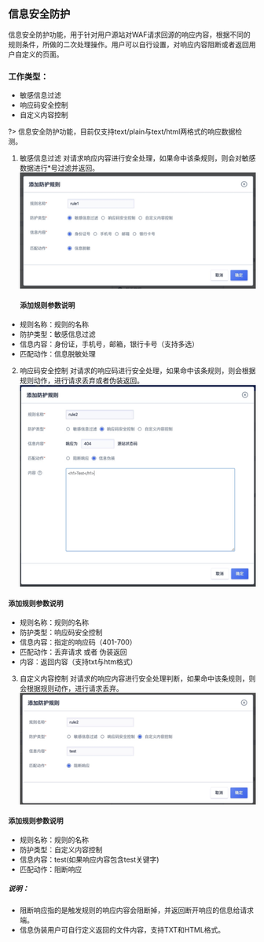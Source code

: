 

## 信息安全防护

信息安全防护功能，用于针对用户源站对WAF请求回源的响应内容，根据不同的规则条件，所做的二次处理操作。用户可以自行设置，对响应内容阻断或者返回用户自定义的页面。
### 工作类型：
* 敏感信息过滤
* 响应码安全控制
* 自定义内容控制

?> 信息安全防护功能，目前仅支持text/plain与text/html两格式的响应数据检测。

1. 敏感信息过滤
对请求响应内容进行安全处理，如果命中该条规则，则会对敏感数据进行*号过滤并返回。
![](../images/15904852847514.jpg)

    #### 添加规则参数说明

  - 规则名称：规则的名称
  - 防护类型：敏感信息过滤
  - 信息内容：身份证，手机号，邮箱，银行卡号（支持多选）
  - 匹配动作：信息脱敏处理
  

2. 响应码安全控制
对请求的响应码进行安全处理，如果命中该条规则，则会根据规则动作，进行请求丢弃或者伪装返回。
![](../images/15904853143558.jpg)

 #### 添加规则参数说明

  - 规则名称：规则的名称
  - 防护类型：响应码安全控制
  - 信息内容：指定的响应码（401-700）
  - 匹配动作：丢弃请求 或者 伪装返回
  - 内容：返回内容（支持txt与htm格式）
  
3. 自定义内容控制
对请求的响应内容进行安全处理判断，如果命中该条规则，则会根据规则动作，进行请求丢弃。
![](../images/15904854830821.jpg)

 #### 添加规则参数说明

  - 规则名称：规则的名称
  - 防护类型：自定义内容控制
  - 信息内容：test(如果响应内容包含test关键字)
  - 匹配动作：阻断响应

##### 说明：
  - 阻断响应指的是触发规则的响应内容会阻断掉，并返回断开响应的信息给请求端。
  - 信息伪装用户可自行定义返回的文件内容，支持TXT和HTML格式。
